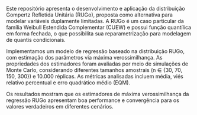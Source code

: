 Este repositório apresenta o desenvolvimento e aplicação da distribuição Gompertz Refletida Unitária (RUGo), proposta como alternativa para modelar variáveis duplamente limitadas. A RUGo é um caso particular da família Weibull Estendida Complementar (CUEW) e possui função quantílica em forma fechada, o que possibilita sua reparametrização para modelagem de quantis condicionais.

Implementamos um modelo de regressão baseado na distribuição RUGo, com estimação dos parâmetros via máxima verossimilhança. As propriedades dos estimadores foram avaliadas por meio de simulações de Monte Carlo, considerando diferentes tamanhos amostrais (n ∈ {30, 70, 150, 300}) e 10.000 réplicas. As métricas analisadas incluem média, viés relativo percentual e erro quadrático médio (EQM).

Os resultados mostram que os estimadores de máxima verossimilhança da regressão RUGo apresentam boa performance e convergência para os valores verdadeiros em diferentes cenários.
